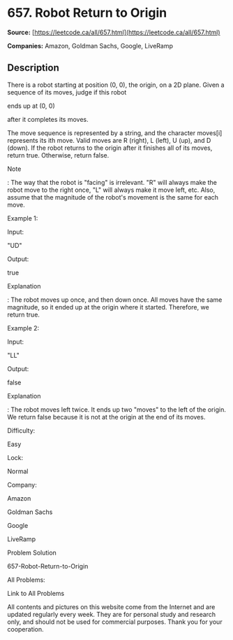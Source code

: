 # 657. Robot Return to Origin

**Source:** [https://leetcode.ca/all/657.html](https://leetcode.ca/all/657.html)

**Companies:** Amazon, Goldman Sachs, Google, LiveRamp

## Description

There is a robot starting at position (0, 0), the origin, on a 2D plane. Given a sequence of
        its moves, judge if this robot

ends up at (0, 0)

after it completes its
        moves.

The move sequence is represented by a string, and the character moves[i] represents its ith
        move. Valid moves are R (right), L (left), U (up), and D (down). If the robot returns to the
        origin after it finishes all of its moves, return true. Otherwise, return false.

Note

: The way that the robot is "facing" is irrelevant. "R"
        will always make the robot move to the right once, "L" will always make it move
        left, etc. Also, assume that the magnitude of the robot's movement is the same for each
        move.

Example 1:

Input:

"UD"

Output:

true

Explanation

: The robot moves up once, and then down once. All moves have the same magnitude, so it ended up at the origin where it started. Therefore, we return true.

Example 2:

Input:

"LL"

Output:

false

Explanation

: The robot moves left twice. It ends up two "moves" to the left of the origin. We return false because it is not at the origin at the end of its moves.

Difficulty:

Easy

Lock:

Normal

Company:

Amazon

Goldman Sachs

Google

LiveRamp

Problem Solution

657-Robot-Return-to-Origin

All Problems:

Link to All Problems

All contents and pictures on this website come from the Internet and are updated regularly every week. They are for personal study and research only, and should not be used for commercial purposes. Thank you for your cooperation.

